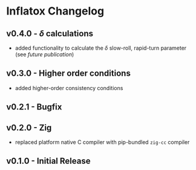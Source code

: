 # Inflatox Changelog

## v0.4.0 - $\delta$ calculations
- added functionality to calculate the $\delta$ slow-roll, rapid-turn parameter (see _future publication_)

## v0.3.0 - Higher order conditions
- added higher-order consistency conditions

## v0.2.1 - Bugfix

## v0.2.0 - Zig
- replaced platform native C compiler with pip-bundled `zig-cc` compiler

## v0.1.0 - Initial Release